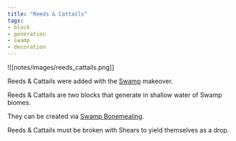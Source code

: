 ```yaml
---
title: "Reeds & Cattails"
tags:
- block
- generation
- swamp
- decoration
---
```


![[notes/images/reeds_cattails.png]]

Reeds & Cattails were added with the [Swamp](notes/makeover/swamp) makeover.

Reeds & Cattails are two blocks that generate in shallow water of Swamp biomes.

They can be created via [Swamp Bonemealing](notes/mechanic/swamp_bonemealing).

Reeds & Cattails must be broken with Shears to yield themselves as a drop.